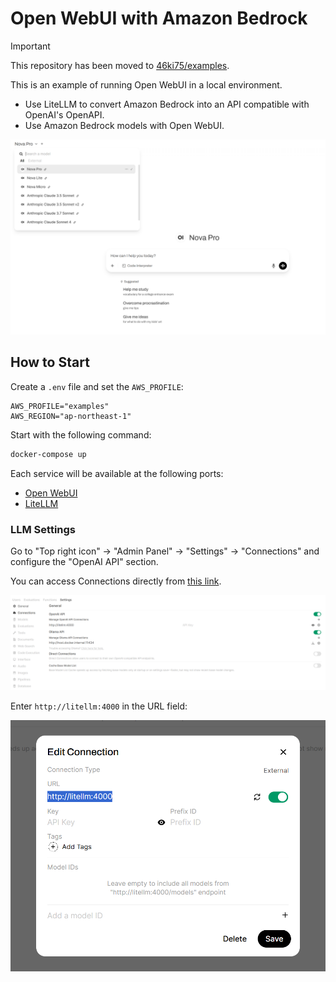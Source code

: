# Open WebUI with Amazon Bedrock

> [!IMPORTANT]
> This repository has been moved to [46ki75/examples](https://github.com/46ki75/examples/tree/main/others/open-webui-bedrock-local).

This is an example of running Open WebUI in a local environment.

- Use LiteLLM to convert Amazon Bedrock into an API compatible with OpenAI's OpenAPI.
- Use Amazon Bedrock models with Open WebUI.

![Chat](./assets/chat.png)

## How to Start

Create a `.env` file and set the `AWS_PROFILE`:

```
AWS_PROFILE="examples"
AWS_REGION="ap-northeast-1"
```

Start with the following command:

```bash
docker-compose up
```

Each service will be available at the following ports:

- [Open WebUI](http://localhost:3000)
- [LiteLLM](http://localhost:4000)

### LLM Settings

Go to "Top right icon" -> "Admin Panel" -> "Settings" -> "Connections" and configure the "OpenAI API" section.

You can access Connections directly from [this link](http://localhost:3000/admin/settings/connections).

![alt text](./assets/connenctions.png)

Enter `http://litellm:4000` in the URL field:

![alt text](./assets/configure-litellm-url.png)
